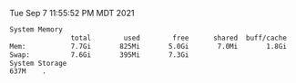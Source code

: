 Tue Sep  7 11:55:52 PM MDT 2021
```bash
System Memory
               total        used        free      shared  buff/cache   available
Mem:           7.7Gi       825Mi       5.0Gi       7.0Mi       1.8Gi       6.5Gi
Swap:          7.6Gi       395Mi       7.3Gi
System Storage
637M	.
```
```bash
